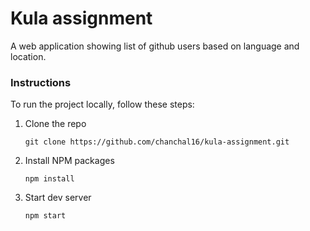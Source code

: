 # Kula assignment
A web application showing list of github users based on language and location.

### Instructions
To run the project locally, follow these steps:

1. Clone the repo
   ```
   git clone https://github.com/chanchal16/kula-assignment.git
   ```
   
2. Install NPM packages
   ```
   npm install
   ```
   
 3. Start dev server
    ```
    npm start
